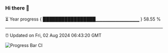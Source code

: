 ### Hi there 👋

⏳ Year progress { █████████████████▁▁▁▁▁▁▁▁▁▁▁▁▁ } 58.55 %

---

⏰ Updated on Fri, 02 Aug 2024 06:43:20 GMT

![Progress Bar CI](https://github.com/IshwaranRudhara/GIT-ACTION/workflows/Progress%20Bar%20CI/badge.svg)
